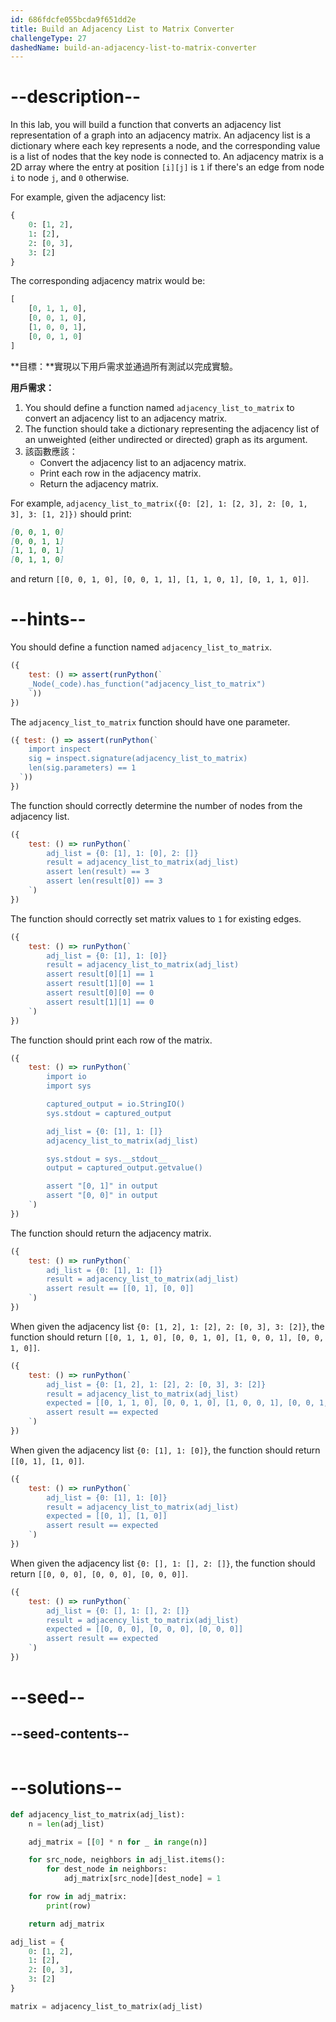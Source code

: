 ```yaml
---
id: 686fdcfe055bcda9f651dd2e
title: Build an Adjacency List to Matrix Converter
challengeType: 27
dashedName: build-an-adjacency-list-to-matrix-converter
---
```


# --description--

In this lab, you will build a function that converts an adjacency list representation of a graph into an adjacency matrix. An adjacency list is a dictionary where each key represents a node, and the corresponding value is a list of nodes that the key node is connected to. An adjacency matrix is a 2D array where the entry at position `[i][j]` is `1` if there's an edge from node `i` to node `j`, and `0` otherwise.

For example, given the adjacency list:

```py
{
    0: [1, 2],
    1: [2],
    2: [0, 3],
    3: [2]
}
```

The corresponding adjacency matrix would be:

```py
[
    [0, 1, 1, 0],
    [0, 0, 1, 0],
    [1, 0, 0, 1],
    [0, 0, 1, 0]
]
```

**目標：**實現以下用戶需求並通過所有測試以完成實驗。

**用戶需求：**

1. You should define a function named `adjacency_list_to_matrix` to convert an adjacency list to an adjacency matrix.
2. The function should take a dictionary representing the adjacency list of an unweighted (either undirected or directed) graph as its argument.
3. 該函數應該：
   - Convert the adjacency list to an adjacency matrix.
   - Print each row in the adjacency matrix.
   - Return the adjacency matrix.

For example, `adjacency_list_to_matrix({0: [2], 1: [2, 3], 2: [0, 1, 3], 3: [1, 2]})` should print:

```md
[0, 0, 1, 0]
[0, 0, 1, 1]
[1, 1, 0, 1]
[0, 1, 1, 0]
```

and return `[[0, 0, 1, 0], [0, 0, 1, 1], [1, 1, 0, 1], [0, 1, 1, 0]]`.


# --hints--

You should define a function named `adjacency_list_to_matrix`.

```js
({ 
    test: () => assert(runPython(`
    _Node(_code).has_function("adjacency_list_to_matrix")
    `)) 
})
```

The `adjacency_list_to_matrix` function should have one parameter.

```js
({ test: () => assert(runPython(`
    import inspect 
    sig = inspect.signature(adjacency_list_to_matrix)
    len(sig.parameters) == 1
  `))
})
```

The function should correctly determine the number of nodes from the adjacency list.

```js
({ 
    test: () => runPython(`
        adj_list = {0: [1], 1: [0], 2: []}
        result = adjacency_list_to_matrix(adj_list)
        assert len(result) == 3
        assert len(result[0]) == 3
    `) 
})
```

The function should correctly set matrix values to `1` for existing edges.

```js
({ 
    test: () => runPython(`
        adj_list = {0: [1], 1: [0]}
        result = adjacency_list_to_matrix(adj_list)
        assert result[0][1] == 1
        assert result[1][0] == 1
        assert result[0][0] == 0
        assert result[1][1] == 0
    `) 
})
```

The function should print each row of the matrix.

```js
({ 
    test: () => runPython(`
        import io
        import sys

        captured_output = io.StringIO()
        sys.stdout = captured_output

        adj_list = {0: [1], 1: []}
        adjacency_list_to_matrix(adj_list)

        sys.stdout = sys.__stdout__
        output = captured_output.getvalue()

        assert "[0, 1]" in output
        assert "[0, 0]" in output
    `) 
})
```

The function should return the adjacency matrix.

```js
({ 
    test: () => runPython(`
        adj_list = {0: [1], 1: []}
        result = adjacency_list_to_matrix(adj_list)
        assert result == [[0, 1], [0, 0]]
    `) 
})
```

When given the adjacency list `{0: [1, 2], 1: [2], 2: [0, 3], 3: [2]}`, the function should return `[[0, 1, 1, 0], [0, 0, 1, 0], [1, 0, 0, 1], [0, 0, 1, 0]]`.

```js
({ 
    test: () => runPython(`
        adj_list = {0: [1, 2], 1: [2], 2: [0, 3], 3: [2]}
        result = adjacency_list_to_matrix(adj_list)
        expected = [[0, 1, 1, 0], [0, 0, 1, 0], [1, 0, 0, 1], [0, 0, 1, 0]]
        assert result == expected
    `) 
})
```

When given the adjacency list `{0: [1], 1: [0]}`, the function should return `[[0, 1], [1, 0]]`.

```js
({ 
    test: () => runPython(`
        adj_list = {0: [1], 1: [0]}
        result = adjacency_list_to_matrix(adj_list)
        expected = [[0, 1], [1, 0]]
        assert result == expected
    `) 
})
```

When given the adjacency list `{0: [], 1: [], 2: []}`, the function should return `[[0, 0, 0], [0, 0, 0], [0, 0, 0]]`.

```js
({ 
    test: () => runPython(`
        adj_list = {0: [], 1: [], 2: []}
        result = adjacency_list_to_matrix(adj_list)
        expected = [[0, 0, 0], [0, 0, 0], [0, 0, 0]]
        assert result == expected
    `) 
})
```

# --seed--

## --seed-contents--

```py

```

# --solutions--

```py
def adjacency_list_to_matrix(adj_list):
    n = len(adj_list)

    adj_matrix = [[0] * n for _ in range(n)]

    for src_node, neighbors in adj_list.items(): 
        for dest_node in neighbors:
            adj_matrix[src_node][dest_node] = 1

    for row in adj_matrix:
        print(row)

    return adj_matrix

adj_list = {
    0: [1, 2],
    1: [2],
    2: [0, 3],
    3: [2]
}

matrix = adjacency_list_to_matrix(adj_list)
```
